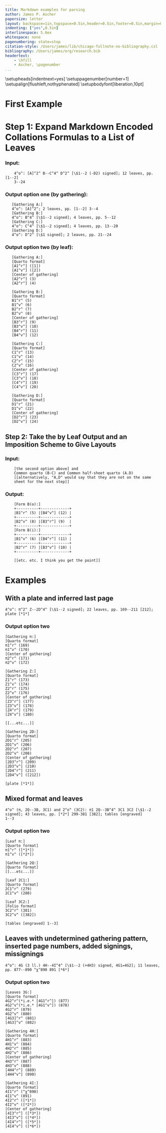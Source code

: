 ```yaml
---
title: Markdown examples for parsing
author: James P. Ascher
papersize: letter
layout: backspace=1in,topspace=0.5in,header=0.5in,footer=0.5in,margin=0.75in,leftmargindistance=0in,rightmargindistance=0in,width=middle,height=middle
indenting: ["yes",0.5in]
interlinespace: 5.6ex
whitespace: none
pagenumbering: state=stop
citation-style: /Users/james/lib/chicago-fullnote-no-bibliography.csl
bibliography: /Users/james/org/research.bib
headertext:
    - \hfill
    - Ascher, \pagenumber
...
```


\setupheads[indentnext=yes]
\setuppagenumber[number=1]
\setupalign[flushleft,nothyphenated]
\setupbodyfont[liberation,10pt]

First Example
=============

# Step 1: Expand Markdown Encoded Collations Formulas to a List of Leaves

### Input:

        4^o^: [A]^2^ B--C^4^ D^2^ [\$1--2 (-D2) signed]; 12 leaves, pp. [1--2]
        3--24

### Output option one (by gathering):

       [Gathering A:]
       4^o^: [A]^2^; 2 leaves, pp. [1--2] 3--4
       [Gathering B:]
       4^o^: B^4^ [\$1--2 signed]; 4 leaves, pp. 5--12
       [Gathering C:]
       4^o^: C^4^ [\$1--2 signed]; 4 leaves, pp. 13--20
       [Gathering D:]
       4^o^: D^2^ [\$1 signed]; 2 leaves, pp. 21--24

### Output option two (by leaf):

       [Gathering A:]
       [Quarto format]
       [A1^r^] ([1])
       [A1^v^] ([2])
       [Center of gathering]
       [A2^r^] (3)
       [A2^r^] (4)

       [Gathering B:]
       [Quarto format]
       B1^r^ (5)
       B1^v^ (6)
       B2^r^ (7)
       B2^v^ (8)
       [Center of gathering]
       [B3^r^] (9)
       [B3^v^] (10)
       [B4^r^] (11)
       [B4^v^] (12)

       [Gathering C:]
       [Quarto format]
       C1^r^ (13)
       C1^v^ (14)
       C2^r^ (15)
       C2^v^ (16)
       [Center of gathering]
       [C3^r^] (17)
       [C3^v^] (18)
       [C4^r^] (19)
       [C4^v^] (20)

       [Gathering D:]
       [Quarto format]
       D1^r^ (21)
       D1^v^ (22)
       [Center of gathering]
       [D2^r^] (23)
       [D2^v^] (24)


## Step 2: Take the by Leaf Output and an Imposition Scheme to Give Layouts

### Input:

        [the second option above] and
        Common quarto (B-C) and Common half-sheet quarto (A.D)
        [[alternatively, "A,D" would say that they are not on the same
        sheet for the next step]]

### Output:

        [Form B(o):]
        +----------+-------------+
        |B1^r^ (5) |[B4^v^] (12) |
        +----------+-------------+
        |B2^v^ (8) |[B3^r^] (9)  |
        +----------+-------------+
        [Form B(i):]
        +----------+-------------+
        |B1^v^ (6) |[B4^r^] (11) |
        +----------+-------------+
        |B2^r^ (7) |[B3^v^] (10) |
        +----------+-------------+

        [[etc. etc. I think you get the point]]

Examples
========

## With a plate and inferred last page

    4^o^: π^2^ Z--2D^4^ [\$1--2 signed]; 22 leaves, pp. 169--211 [212];
    plate [*1*]

### Output option two

    [Gathering π:]
    [Quarto format]
    π1^r^ (169)
    π1^v^ (170)
    [Center of gathering]
    π2^r^ (171)
    π2^v^ (172)

    [Gathering Z:]
    [Quarto format]
    Z1^r^ (173)
    Z1^v^ (174)
    Z2^r^ (175)
    Z2^v^ (176)
    [Center of gathering]
    [Z3^r^] (177)
    [Z3^v^] (178)
    [Z4^r^] (179)
    [Z4^v^] (180)

    [[...etc...]]

    [Gathering 2D:]
    [Quarto format]
    2D1^r^ (205)
    2D1^v^ (206)
    2D2^r^ (207)
    2D2^v^ (208)
    [Center of gathering]
    [2D3^r^] (209)
    [2D3^v^] (210)
    [2D4^r^] (211)
    [2D4^v^] ([212])

    [plate [*1*]]

## Mixed format and leaves

    4^o^ (π, 2Q--3B, 3C1) and 2^o^ (3C2): π1 2Q--3B^4^ 3C1 3C2 [\$1--2
    signed]; 43 leaves, pp. [*2*] 299-381 [382]; tables [engraved]
    1--3

### Output option two

    [Leaf π:]
    [Quarto format]
    π1^r^ ([*1*])
    π1^v^ ([*2*])

    [Gathering 2Q:]
    [Quarto format]
    [[...etc...]]

    [Leaf 2C1:]
    [Quarto format]
    2C1^r^ (279)
    2C1^v^ (280)

    [Leaf 3C2:]
    [Folio format]
    3C2^r^ (381)
    3C2^v^ ([382])

    [tables [engraved] 1--3]

## Leaves with undetermined gathering pattern, inserted page numbers, added signings, missignings

    4^o^: 4G (3 ll.) 4H--4I^4^ [\$1--2 (+4H3) signed, 4G1=4G2]; 11 leaves,
    pp. 877--890 ^χ^890 891 [*6*]

### Output option two

    [Leaves 3G:]
    [Quarto format]
    4G2^r^(*i.e.* [4G1^r^]) (877)
    4G2^v^(*i.e.* [4G1^v^]) (878)
    4G2^r^ (879)
    4G2^v^ (880)
    [4G3]^r^ (881)
    [4G3]^v^ (882)

    [Gathering 4H:]
    [Quarto format]
    4H1^r^ (883)
    4H1^v^ (884)
    4H2^r^ (885)
    4H2^v^ (886)
    [Center of gathering]
    4H3^r^ (887)
    4H3^v^ (888)
    [4H4^r^] (889)
    [4H4^v^] (890)

    [Gathering 4I:]
    [Quarto format]
    4I1^r^ (^χ^890)
    4I1^v^ (891)
    4I2^r^ ([*1*])
    4I2^v^ ([*2*])
    [Center of gathering]
    [4I3^r^] ([*3*])
    [4I3^v^] ([*4*])
    [4I4^r^] ([*5*])
    [4I4^v^] ([*6*])
